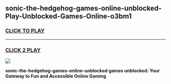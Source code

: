 
## sonic-the-hedgehog-games-online-unblocked-Play-Unblocked-Games-Online-o3bm1
<h3>
<a href="https://premium76.site?title=sonic-the-hedgehog-games-online-unblocked&ref=25A">CLICK TO PLAY</a></h3>
<hr>

<h3>
<a href="https://premium76.site?title=sonic-the-hedgehog-games-online-unblocked&ref=25A">CLICK 2 PLAY</a>
  
</h3>

<a href="https://premium76.site?title=sonic-the-hedgehog-games-online-unblocked&ref=25A"><img src="https://clearcache.store/games.png"></a>


**sonic-the-hedgehog-games-online-unblocked games unblocked: Your Gateway to Fun and Accessible Online Gaming**
